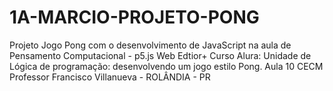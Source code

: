 # 1A-MARCIO-PROJETO-PONG
Projeto Jogo Pong com o desenvolvimento de JavaScript na aula de Pensamento Computacional - p5.js Web Edtior+
Curso Alura: Unidade de Lógica de programação: desenvolvendo um jogo estilo Pong. Aula 10
CECM Professor Francisco Villanueva - ROLÂNDIA - PR
